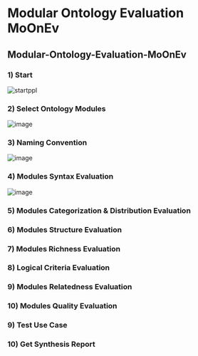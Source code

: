 # Modular Ontology Evaluation MoOnEv
## Modular-Ontology-Evaluation-MoOnEv
### 1) Start
![startppl](https://github.com/nourelhoudahamoudaa/Mo-On-Ev/assets/48714413/e225e070-b40d-4d61-af55-bb54a9d9b381)

### 2) Select Ontology Modules
![image](https://github.com/nourelhoudahamoudaa/Mo-On-Ev/assets/48714413/52bbb1d8-36a5-459b-b919-07c92a0f32b0)


### 3) Naming Convention
![image](https://github.com/nourelhoudahamoudaa/Mo-On-Ev/assets/48714413/daadc899-cfc3-4e8b-a9cc-aac9220896b1)


### 4) Modules Syntax Evaluation
![image](https://github.com/nourelhoudahamoudaa/Mo-On-Ev/assets/48714413/fe50d312-105a-455f-95a3-076ba5523969)


### 5) Modules Categorization & Distribution Evaluation


### 6) Modules Structure Evaluation


### 7) Modules Richness Evaluation


### 8) Logical Criteria Evaluation


### 9) Modules Relatedness Evaluation


### 10) Modules Quality Evaluation


### 9) Test Use Case


### 10) Get Synthesis Report

